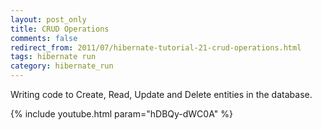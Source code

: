 ```yaml
---           
layout: post_only
title: CRUD Operations
comments: false
redirect_from: 2011/07/hibernate-tutorial-21-crud-operations.html
tags: hibernate run
category: hibernate_run
---
```


Writing code to Create, Read, Update and Delete entities in the database.

{% include youtube.html param="hDBQy-dWC0A" %}